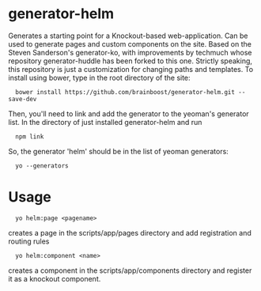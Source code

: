 # generator-helm

Generates a starting point for a Knockout-based web-application. Can be used to generate pages and custom components on the site. Based on the Steven Sanderson's generator-ko, with improvements by techmuch whose repository generator-huddle has been forked to this one. Strictly speaking, this repository is just a customization for changing paths and templates.
To install using bower, type in the root directory of the site:
```
  bower install https://github.com/brainboost/generator-helm.git --save-dev
```
Then, you'll need to link and add the generator to the yeoman's generator list. In the directory of just installed generator-helm and run
```
  npm link
```
So, the generator 'helm' should be in the list of yeoman generators:
```
  yo --generators
```
# Usage
```
  yo helm:page <pagename>
```
creates a page in the scripts/app/pages directory and add registration and routing rules
```
  yo helm:component <name>
```
creates a component in the scripts/app/components directory and register it as a knockout component.
